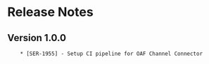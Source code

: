 # Release Notes

## Version 1.0.0

        * [SER-1955] - Setup CI pipeline for OAF Channel Connector